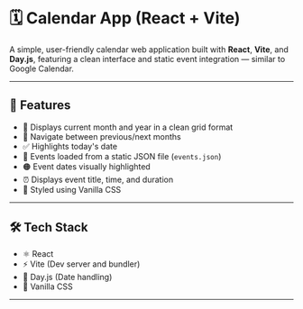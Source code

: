 # 🗓️ Calendar App (React + Vite)

A simple, user-friendly calendar web application built with **React**, **Vite**, and **Day.js**, featuring a clean interface and static event integration — similar to Google Calendar.

---

## 🚀 Features

- 📆 Displays current month and year in a clean grid format
- 🔄 Navigate between previous/next months
- ✅ Highlights today's date
- 📝 Events loaded from a static JSON file (`events.json`)
- 🟠 Event dates visually highlighted
- ⏰ Displays event title, time, and duration
- 🎨 Styled using Vanilla CSS

---

## 🛠 Tech Stack

- ⚛️ React
- ⚡ Vite (Dev server and bundler)
- 📅 Day.js (Date handling)
- 💅 Vanilla CSS

---

